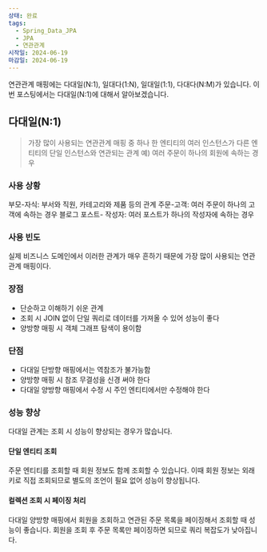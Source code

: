 ```yaml
---
상태: 완료
tags:
  - Spring_Data_JPA
  - JPA
  - 연관관계
시작일: 2024-06-19
마감일: 2024-06-19
---
```

연관관계 매핑에는 다대일(N:1), 일대다(1:N), 일대일(1:1), 다대다(N:M)가 있습니다. 이번 포스팅에서는 다대일(N:1)에 대해서 알아보겠습니다.

## 다대일(N:1)
>가장 많이 사용되는 연관관계 매핑 중 하나
>한 엔티티의 여러 인스턴스가 다른 엔티티의 단일 인스턴스와 연관되는 관계
>예) 여러 주문이 하나의 회원에 속하는 경우


### 사용 상황
부모-자식: 부서와 직원, 카테고리와 제품 등의 관계
주문-고객: 여러 주문이 하나의 고객에 속하는 경우
블로그 포스트- 작성자: 여러 포스트가 하나의 작성자에 속하는 경우

### 사용 빈도
실제 비즈니스 도메인에서 이러한 관계가 매우 흔하기 때문에 가장 많이 사용되는 연관관계 매핑이다.

### 장점
- 단순하고 이해하기 쉬운 관계
- 조회 시 JOIN 없이 단일 쿼리로 데이터를 가져올 수 있어 성능이 좋다
- 양방향 매핑 시 객체 그래프 탐색이 용이함

### 단점
- 다대일 단방향 매핑에서는 역참조가 불가능함
- 양방향 매핑 시 참조 무결성을 신경 써야 한다
- 다대일 양방향 매핑에서 수정 시 주인 엔티티에서만 수정해야 한다

### 성능 향상
다대일 관계는 조회 시 성능이 향상되는 경우가 많습니다. 
#### 단일 엔티티 조회
주문 엔티티를 조회할 때 회원 정보도 함께 조회할 수 있습니다. 이때 회원 정보는 외래 키로 직접 조회되므로 별도의 조언이 필요 없어 성능이 향상됩니다.

#### 컬렉션 조회 시 페이징 처리
다대일 양방향 매핑에서 회원을 조회하고 연관된 주문 목록을 페이징해서 조회할 때 성능이 좋습니다. 회원을 조회 후 주문 목록만 페이징하면 되므로 쿼리 복잡도가 낮아집니다.

